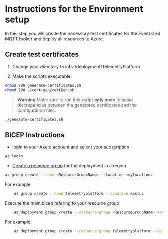 # Instructions for the Environment setup

In this step you will create the necessary test certificates for the Event Grid MQTT broker and deploy all resources to Azure.

## Create test certificates

1. Change your directory to infra/deployment/TelemetryPlatform

1. Make the scripts executable:

```bash
chmod 700 generate-certificates.sh
chmod 700 ./cert-gen/certGen.sh
```

> **Warning**
> Make sure to run this script **only once** to avoid discrepancies between the generated certificates and the configuration files.

```bash
./generate-certificates.sh
```

## BICEP Instructions

- login to your Azure account and select your subscription

``` bash
az login
```

- [Create a resource group](https://learn.microsoft.com/cli/azure/manage-azure-groups-azure-cli#create-a-resource-group) for the deployment in a region

``` bash
az group create --name <ResourceGroupName> --location <mylocation>
```

For example:

``` bash
    az group create --name telemetryplatform --location eastus
```

Execute the main.bicep refering to your resource group

``` bash
    az deployment group create --resource-group <ResourceGroupName> --template-file ./main.bicep 
```

For example:

``` bash
    az deployment group create --resource-group telemetryplatform --template-file ./main.bicep
```
